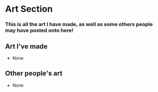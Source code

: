 # Art Section
### This is all the art I have made, as well as some others people may have posted onto here!

## Art I've made
* None

## Other people's art
* None
